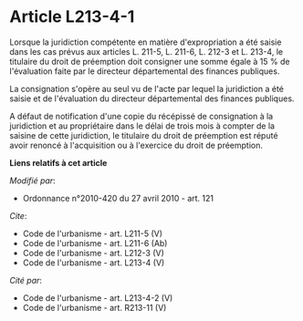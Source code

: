 # Article L213-4-1

Lorsque la juridiction compétente en matière d'expropriation a été saisie dans les cas prévus aux articles L. 211-5, L.
211-6, L. 212-3 et L. 213-4, le titulaire du droit de préemption doit consigner une somme égale à 15 % de l'évaluation faite
par le directeur départemental des finances publiques. 

La consignation s'opère au seul vu de l'acte par lequel la juridiction a été saisie et de l'évaluation du directeur
départemental des finances publiques.

A défaut de notification d'une copie du récépissé de consignation à la juridiction et au propriétaire dans le délai de trois
mois à compter de la saisine de cette juridiction, le titulaire du droit de préemption est réputé avoir renoncé à
l'acquisition ou à l'exercice du droit de préemption.

**Liens relatifs à cet article**

_Modifié par_:

  - Ordonnance n°2010-420  du 27 avril 2010 - art. 121

_Cite_:

  - Code de l'urbanisme - art. L211-5 (V)
  - Code de l'urbanisme - art. L211-6 (Ab)
  - Code de l'urbanisme - art. L212-3 (V)
  - Code de l'urbanisme - art. L213-4 (V)

_Cité par_:

  - Code de l'urbanisme - art. L213-4-2 (V)
  - Code de l'urbanisme - art. R213-11 (V)
